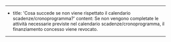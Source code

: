 ---
  - title: 'Cosa succede se non viene rispettato il calendario scadenze/cronoprogramma?'
    content: Se non vengono completate le attività necessarie previste nel calendario scadenze/cronoprogramma, il finanziamento concesso viene revocato.
---
